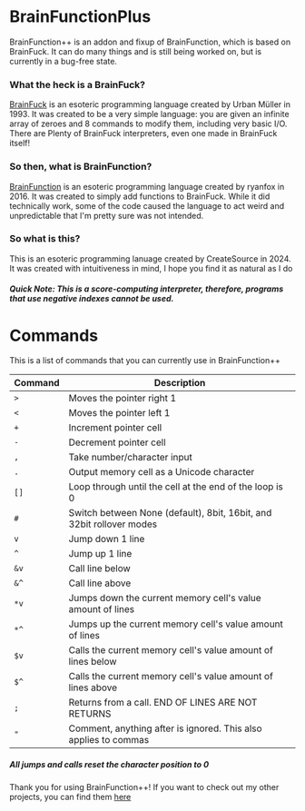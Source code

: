 # BrainFunctionPlus
BrainFunction++ is an addon and fixup of BrainFunction, which is based on BrainFuck. It can do many things and is still being worked on, but is currently in a bug-free state.

### What the heck is a BrainFuck?
[BrainFuck](https://en.wikipedia.org/wiki/Brainfuck) is an esoteric programming language created by Urban Müller in 1993. It was created to be a very simple language: you are given an infinite array of zeroes and 8 commands to modify them, including very basic I/O. There are Plenty of BrainFuck interpreters, even one made in BrainFuck itself!

### So then, what is BrainFunction?
[BrainFunction](https://github.com/ryanfox/brainfunction) is an esoteric programming language created by ryanfox in 2016. It was created to simply add functions to BrainFuck. While it did technically work, some of the code caused the language to act weird and unpredictable that I'm pretty sure was not intended.

### So what is this?
This is an esoteric programming lanuage created by CreateSource in 2024. It was created with intuitiveness in mind, I hope you find it as natural as I do

##### Quick Note: This is a _score-computing interpreter_, therefore, programs that use negative indexes cannot be used.

# Commands
This is a list of commands that you can currently use in BrainFunction++

| Command     | Description |
| ----------- | ----------- |
| `>`         | Moves the pointer right 1 |
| `<`         | Moves the pointer left 1  |
| `+`         | Increment pointer cell |
| `-`         | Decrement pointer cell |
| `,`         | Take number/character input |
| `.`         | Output memory cell as a Unicode character |
| `[]`        | Loop through until the cell at the end of the loop is 0 |
| `#`         | Switch between None (default), 8bit, 16bit, and 32bit rollover modes |
| `v`         | Jump down 1 line |
| `^`         | Jump up 1 line |
| `&v`        | Call line below |
| `&^`        | Call line above |
| `*v`        | Jumps down the current memory cell's value amount of lines |
| `*^`        | Jumps up the current memory cell's value amount of lines |
| `$v`        | Calls the current memory cell's value amount of lines below |
| `$^`        | Calls the current memory cell's value amount of lines above |
| `;`         | Returns from a call. END OF LINES ARE NOT RETURNS |
| `"`         | Comment, anything after is ignored. This also applies to commas |

 ##### All jumps and calls reset the character position to 0

 Thank you for using BrainFunction++! If you want to check out my other projects, you can find them [here](https://abnormalhare.github.io/)
